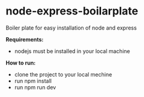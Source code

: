 # node-express-boilarplate
Boiler plate for easy installation of node and express

**Requirements:**
  - nodejs must be installed in your local machine
  
**How to run:**
  - clone the project to your local mechine
  - run npm install
  - run npm run dev
